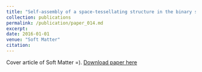 ```yaml
---
title: "Self-assembly of a space-tessellating structure in the binary system of hard tetrahedra and octahedra"
collection: publications
permalink: /publication/paper_014.md
excerpt:
date: 2016-01-01
venue: "Soft Matter"
citation:
---
```

Cover article of Soft Matter =).
[Download paper here](http://pfdamasceno.github.io/files/2016_Cadotte.pdf)
